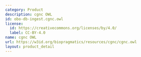 ```yaml
---
category: Product
description: cgnc OWL
id: obo-db-ingest.cgnc.owl
license:
  id: https://creativecommons.org/licenses/by/4.0/
  label: CC-BY-4.0
name: cgnc OWL
url: https://w3id.org/biopragmatics/resources/cgnc/cgnc.owl
layout: product_detail
---
```

